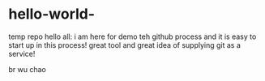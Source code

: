 # hello-world-
temp repo
hello all:
  i am here for demo teh github process and it is easy to start up in this process! great tool and great idea of supplying git as a service!

br
wu chao

